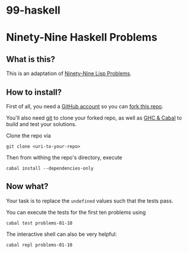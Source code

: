 99-haskell
==========

# Ninety-Nine Haskell Problems

## What is this?

This is an adaptation of [Ninety-Nine Lisp Problems](http://www.ic.unicamp.br/~meidanis/courses/mc336/2006s2/funcional/L-99_Ninety-Nine_Lisp_Problems.html).

## How to install?

First of all, you need a [GitHub account](https://github.com/join) so you can [fork this repo](https://github.com/mkovacs/99-haskell/fork).

You'll also need [git](http://git-scm.com/) to clone your forked repo, as well as [GHC & Cabal](https://www.haskell.org/platform/) to build and test your solutions.

Clone the repo via
```
git clone <uri-to-your-repo>
```

Then from withing the repo's directory, execute
```
cabal install --dependencies-only
```

## Now what?

Your task is to replace the ```undefined``` values such that the tests pass.

You can execute the tests for the first ten problems using
```
cabal test problems-01-10
```

The interactive shell can also be very helpful:
```
cabal repl problems-01-10
```

